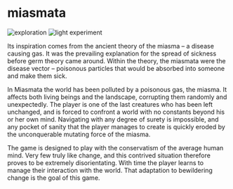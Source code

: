 miasmata
=====

![exploration](http://i.imgur.com/x0n0m4N.gif)
![light experiment](http://i.imgur.com/x0n0m4N.gif)

Its inspiration comes from the ancient theory of the miasma – a disease causing gas. It was the prevailing explanation for the spread of sickness before germ theory came around. Within the theory, the miasmata were the disease vector – poisonous particles that would be absorbed into someone and make them sick.

In Miasmata the world has been polluted by a poisonous gas, the miasma. It affects both living beings and the landscape, corrupting them randomly and unexpectedly. The player is one of the last creatures who has been left unchanged, and is forced to confront a world with no constants beyond his or her own mind. Navigating with any degree of surety is impossible, and any pocket of sanity that the player manages to create is quickly eroded by the unconquerable mutating force of the miasma.

The game is designed to play with the conservatism of the average human mind. Very few truly like change, and this contrived situation therefore proves to be extremely disorientating. With time the player learns to manage their interaction with the world. That adaptation to bewildering change is the goal of this game.
